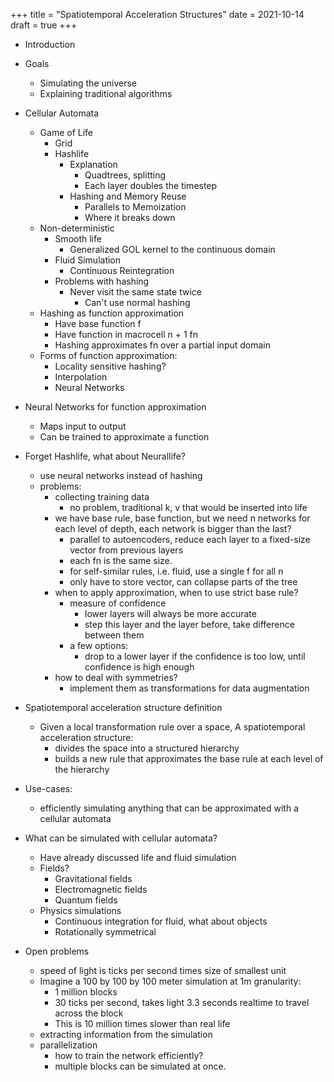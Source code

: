 +++
title = "Spatiotemporal Acceleration Structures"
date = 2021-10-14
draft = true
+++

-   Introduction
-   Goals

    -   Simulating the universe
    -   Explaining traditional algorithms

-   Cellular Automata

    -   Game of Life
        -   Grid
        -   Hashlife
            -   Explanation
                -   Quadtrees, splitting
                -   Each layer doubles the timestep
            -   Hashing and Memory Reuse
                -   Parallels to Memoization
                -   Where it breaks down
    -   Non-deterministic
        -   Smooth life
            -   Generalized GOL kernel to the continuous domain
        -   Fluid Simulation
            -   Continuous Reintegration
        -   Problems with hashing
            -   Never visit the same state twice
                -   Can't use normal hashing
    -   Hashing as function approximation
        -   Have base function f
        -   Have function in macrocell n + 1 fn
        -   Hashing approximates fn over a partial input domain
    -   Forms of function approximation:
        -   Locality sensitive hashing?
        -   Interpolation
        -   Neural Networks

-   Neural Networks for function approximation

    -   Maps input to output
    -   Can be trained to approximate a function

-   Forget Hashlife, what about Neurallife?

    -   use neural networks instead of hashing
    -   problems:
        -   collecting training data
            -   no problem, traditional k, v that would be inserted into life
        -   we have base rule, base function, but we need n networks for each level of depth, each network is bigger than the last?
            -   parallel to autoencoders, reduce each layer to a fixed-size vector from previous layers
            -   each fn is the same size.
            -   for self-similar rules, i.e. fluid, use a single f for all n
            -   only have to store vector, can collapse parts of the tree
        -   when to apply approximation, when to use strict base rule?
            -   measure of confidence
                -   lower layers will always be more accurate
                -   step this layer and the layer before, take difference between them
            -   a few options:
                -   drop to a lower layer if the confidence is too low, until confidence is high enough
        -   how to deal with symmetries?
            -   implement them as transformations for data augmentation

-   Spatiotemporal acceleration structure definition

    -   Given a local transformation rule over a space, A spatiotemporal acceleration structure:
        -   divides the space into a structured hierarchy
        -   builds a new rule that approximates the base rule at each level of the hierarchy

-   Use-cases:

    -   efficiently simulating anything that can be approximated with a cellular automata

-   What can be simulated with cellular automata?

    -   Have already discussed life and fluid simulation
    -   Fields?
        -   Gravitational fields
        -   Electromagnetic fields
        -   Quantum fields
    -   Physics simulations
        -   Continuous integration for fluid, what about objects
        -   Rotationally symmetrical

-   Open problems
    -   speed of light is ticks per second times size of smallest unit
    -   Imagine a 100 by 100 by 100 meter simulation at 1m granularity:
        -   1 million blocks
        -   30 ticks per second, takes light 3.3 seconds realtime to travel across the block
        -   This is 10 million times slower than real life
    -   extracting information from the simulation
    -   parallelization
        -   how to train the network efficiently?
        -   multiple blocks can be simulated at once.

